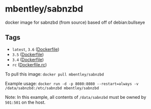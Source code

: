 # mbentley/sabnzbd

docker image for sabnzbd (from source)
based off of debian:bullseye

## Tags

* `latest`, `3.6` ([Dockerfile](./Dockerfile))
* `3.5` ([Dockerfile](./Dockerfile))
* `3.4` ([Dockerfile](./Dockerfile))
* `rc` ([Dockerfile.rc](./Dockerfile.rc))

To pull this image:
`docker pull mbentley/sabnzbd`

Example usage:
`docker run -d -p 8080:8080 --restart=always -v /data/sabnzbd:/etc/sabnzbd mbentley/sabnzbd`

Note: In this example, all contents of `/data/sabnzbd` must be owned by `501:501` on the host.
